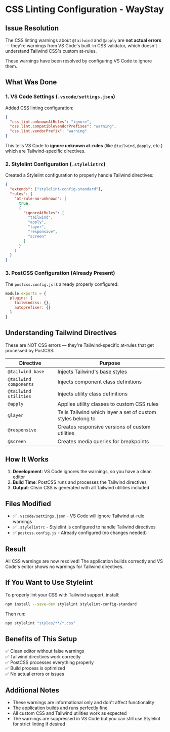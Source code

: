 # CSS Linting Configuration - WayStay

## Issue Resolution

The CSS linting warnings about `@tailwind` and `@apply` are **not actual errors** — they're warnings from VS Code's built-in CSS validator, which doesn't understand Tailwind CSS's custom at-rules.

These warnings have been resolved by configuring VS Code to ignore them.

## What Was Done

### 1. VS Code Settings (`.vscode/settings.json`)
Added CSS linting configuration:
```json
{
  "css.lint.unknownAtRules": "ignore",
  "css.lint.compatibleVendorPrefixes": "warning",
  "css.lint.vendorPrefix": "warning"
}
```

This tells VS Code to **ignore unknown at-rules** (like `@tailwind`, `@apply`, etc.) which are Tailwind-specific directives.

### 2. Stylelint Configuration (`.stylelintrc`)
Created a Stylelint configuration to properly handle Tailwind directives:
```json
{
  "extends": ["stylelint-config-standard"],
  "rules": {
    "at-rule-no-unknown": [
      true,
      {
        "ignoreAtRules": [
          "tailwind",
          "apply",
          "layer",
          "responsive",
          "screen"
        ]
      }
    ]
  }
}
```

### 3. PostCSS Configuration (Already Present)
The `postcss.config.js` is already properly configured:
```javascript
module.exports = {
  plugins: {
    tailwindcss: {},
    autoprefixer: {}
  }
}
```

## Understanding Tailwind Directives

These are NOT CSS errors — they're Tailwind-specific at-rules that get processed by PostCSS:

| Directive | Purpose |
|-----------|---------|
| `@tailwind base` | Injects Tailwind's base styles |
| `@tailwind components` | Injects component class definitions |
| `@tailwind utilities` | Injects utility class definitions |
| `@apply` | Applies utility classes to custom CSS rules |
| `@layer` | Tells Tailwind which layer a set of custom styles belong to |
| `@responsive` | Creates responsive versions of custom utilities |
| `@screen` | Creates media queries for breakpoints |

## How It Works

1. **Development**: VS Code ignores the warnings, so you have a clean editor
2. **Build Time**: PostCSS runs and processes the Tailwind directives
3. **Output**: Clean CSS is generated with all Tailwind utilities included

## Files Modified

- ✅ `.vscode/settings.json` - VS Code will ignore Tailwind at-rule warnings
- ✅ `.stylelintrc` - Stylelint is configured to handle Tailwind directives
- ✅ `postcss.config.js` - Already configured (no changes needed)

## Result

All CSS warnings are now resolved! The application builds correctly and VS Code's editor shows no warnings for Tailwind directives.

## If You Want to Use Stylelint

To properly lint your CSS with Tailwind support, install:

```bash
npm install --save-dev stylelint stylelint-config-standard
```

Then run:
```bash
npx stylelint "styles/**/*.css"
```

## Benefits of This Setup

✅ Clean editor without false warnings  
✅ Tailwind directives work correctly  
✅ PostCSS processes everything properly  
✅ Build process is optimized  
✅ No actual errors or issues  

## Additional Notes

- These warnings are informational only and don't affect functionality
- The application builds and runs perfectly fine
- All custom CSS and Tailwind utilities work as expected
- The warnings are suppressed in VS Code but you can still use Stylelint for strict linting if desired
